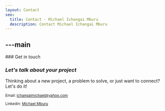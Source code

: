 ```yaml
---
layout: Contact
seo:
  title: Contact - Michael Ichangai Mburu
  description: Contact Michael Ichangai Mburu
---
```




---main
---

<PageTitle>
  ### Get in touch

  ### _Let's talk about your project_
</PageTitle>

Thinking about a new project, a problem to solve, or just want to connect? Let's do it!

<Sep size="12" />

<small>

  <Icon src="/icons/mail.svg" className="mr-2 inline align-middle fill-current text-omega-500" /> Email: ichangaimichael@yahoo.com

  <Icon src="/icons/logo-linkedin.svg" className="mr-2 inline align-middle fill-current text-omega-500" /> Linkedin: [Michael Mburu](https://linkedin.com/in/michaelmburu)

</small>